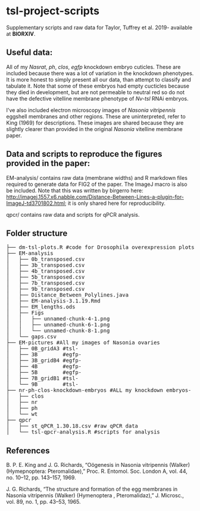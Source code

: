 # tsl-project-scripts

Supplementary scripts and raw data for Taylor, Tuffrey et al. 2019- available at __BIORXIV__. 

## Useful data: 

All of my *Nasrat*, *ph*, *clos*, *egfp* knockdown embryo cuticles. These are included because there was a lot of variation in the knockdown phenotypes. It is more honest to simply present all our data, than attempt to classify and tabulate it. Note that some of these embryos had empty cucticles because they died in development, but are not permeable to neutral red so do not have the defective vitelline membrane phenotype of *Nv-tsl* RNAi embryos. 

I've also included electron microscopy images of *Nasonia vitripennis* eggshell membranes and other regions. These are uninterpreted, refer to King (1969) for descriptions. These images are shared because they are slightly clearer than provided in the original *Nasonia* vitelline membrane paper. 

## Data and scripts to reproduce the figures provided in the paper: 

EM-analysis/ contains raw data (membrane widths) and R markdown files required to generate data for FIG2 of the paper. The ImageJ macro is also be included. Note that this was written by birgerro here: http://imagej.1557.x6.nabble.com/Distance-Between-Lines-a-plugin-for-ImageJ-td3701802.html; it is only shared here for reproducibility. 

qpcr/ contains raw data and scripts for qPCR analysis. 

## Folder structure 

<pre>
├── dm-tsl-plots.R #code for Drosophila overexpression plots 
├── EM-analysis
│   ├── 0b_transposed.csv
│   ├── 3b_transposed.csv
│   ├── 4b_transposed.csv
│   ├── 5b_transposed.csv
│   ├── 7b_transposed.csv
│   ├── 9b_transposed.csv
│   ├── Distance_Between_Polylines.java
│   ├── EM-analysis-3.1.19.Rmd
│   ├── EM_lengths.ods
│   ├── Figs
│   │   ├── unnamed-chunk-4-1.png
│   │   ├── unnamed-chunk-6-1.png
│   │   └── unnamed-chunk-8-1.png
│   └── gaps.csv
├── EM-pictures #All my images of Nasonia ovaries
│   ├── 0B_gridA3 #tsl-
│   ├── 3B        #egfp-
│   ├── 3B_gridB4 #egfp-
│   ├── 4B        #egfp-
│   ├── 5B        #egfp-
│   ├── 7B_gridB1 #tsl-
│   └── 9B        #tsl-
├── nr-ph-clos-knockdown-embryos #ALL my knockdown embryos- there is a lot of variation! 
│   ├── clos
│   ├── nr
│   ├── ph
│   └── wt
├── qpcr
│   ├── st_qPCR_1.30.18.csv #raw qPCR data
│   └── tsl-qpcr-analysis.R #scripts for analysis
</pre>

## References 

B. P. E. King and J. G. Richards, “Oögenesis in Nasonia vitripennis (Walker) (Hymepnoptera: Pteromalidae),” Proc. R. Entomol. Soc. London A, vol. 44, no. 10–12, pp. 143–157, 1969.

J. G. Richards, “The structure and formation of the egg membranes in Nasonia vitripennis (Walker) (Hymenoptera , Pteromalidaz),” J. Microsc., vol. 89, no. 1, pp. 43–53, 1965.
